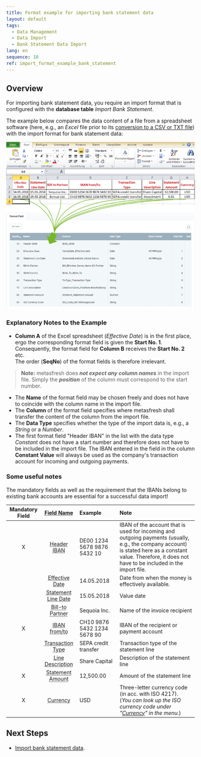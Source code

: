 ```yaml
---
title: Format example for importing bank statement data
layout: default
tags:
  - Data Management
  - Data Import
  - Bank Statement Data Import
lang: en
sequence: 10
ref: import_format_example_bank_statement
---
```


## Overview
For importing bank statement data, you require an import format that is configured with the **database table** *Import Bank Statement*.

The example below compares the data content of a file from a spreadsheet software (here, e.g., an *Excel* file prior to its [conversion to a CSV or TXT file](Import_file_useful_tips)) with the import format for bank statement data:

![](assets/Bank_statement_import_Excel_table_Format.png)

### Explanatory Notes to the Example
- **Column A** of the Excel spreadsheet (*Effective Date*) is in the first place, ergo the corresponding format field is given the **Start No. 1**. Consequently, the format field for **Column B** receives the **Start No. 2** etc.<br> The order (**SeqNo**) of the format fields is therefore irrelevant.
 >**Note:** metasfresh does ***not expect any column names*** in the import file. Simply the ***position*** of the column must correspond to the start number.

- The **Name** of the format field may be chosen freely and does not have to coincide with the column name in the import file.
- The **Column** of the format field specifies where metasfresh shall transfer the content of the column from the import file.
- The **Data Type** specifies whether the type of the import data is, e.g., a *String* or a *Number*.
- The first format field "Header IBAN" in the list with the data type *Constant* does not have a start number and therefore does not have to be included in the import file. The IBAN entered in the field in the column **Constant Value** will always be used as the company's transaction account for incoming and outgoing payments.

### Some useful notes
The mandatory fields as well as the requirement that the IBANs belong to existing bank accounts are essential for a successful data import!

| Mandatory Field | <abbr title="Hover your cursor over the field name to see the corresponding column name.">Field Name</abbr> | Example | Note |
| :---: | :---: | :--- | :--- |
| X | <abbr title="IBAN_IBAN">Header IBAN</abbr> | DE00 1234 5678 9876 5432 10 | IBAN of the account that is used for incoming and outgoing payments (usually, e.g., the company account) is stated here as a constant value. Therefore, it does not have to be included in the import file. |
|  | <abbr title="ValutaDate_Effective date">Effective Date</abbr> | 14.05.2018 | Date from when the money is effectively available. |
|  | <abbr title="StatementLineDate_Valuta Datum">Statement Line Date</abbr> | 15.05.2018 | Value date |
|  | <abbr title="Bill_BPartner_Name_Name Rechnungspartner">Bill-to Partner</abbr> | Sequoia Inc. | Name of the invoice recipient |
| X | <abbr title="IBAN_To_IBAN_To">IBAN from/to</abbr> | CH10 9876 5432 1234 5678 90 | IBAN of the recipient or payment account |
|  | <abbr title="TrxType_Transaction Type">Transaction Type</abbr> | SEPA credit transfer | Transaction type of the statement line |
|  | <abbr title="LineDescription_Positions-Beschreibung">Line Description</abbr> | Share Capital | Description of the statement line |
| X | <abbr title="StmtAmt_Statement amount">Statement Amount</abbr> | 12,500.00 | Amount of the statement line |
| X | <abbr title="ISO_Code_ISO Währungscode">Currency</abbr> | USD | Three-letter currency code (in acc. with ISO 4217).<br> (*You can look up the ISO currency code under "[Currency](Menu)" in the menu.*) |

## Next Steps
- [Import bank statement data](Import_bank_statement_data).
